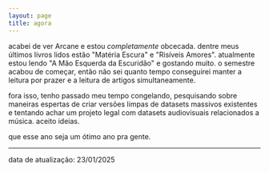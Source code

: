 ```yaml
---
layout: page
title: agora
---
```


acabei de ver Arcane e estou *completamente* obcecada. dentre meus últimos
livros lidos estão "Matéria Escura" e "Risíveis Amores". atualmente estou lendo
"A Mão Esquerda da Escuridão" e gostando muito. o semestre acabou de começar,
então não sei quanto tempo conseguirei manter a leitura por prazer e a leitura
de artigos simultaneamente.

fora isso, tenho passado meu tempo congelando, pesquisando sobre maneiras
espertas de criar versões limpas de datasets massivos existentes e tentando
achar um projeto legal com datasets audiovisuais relacionados a música. aceito
ideias.


que esse ano seja um ótimo ano pra gente.

---

data de atualização: 23/01/2025
